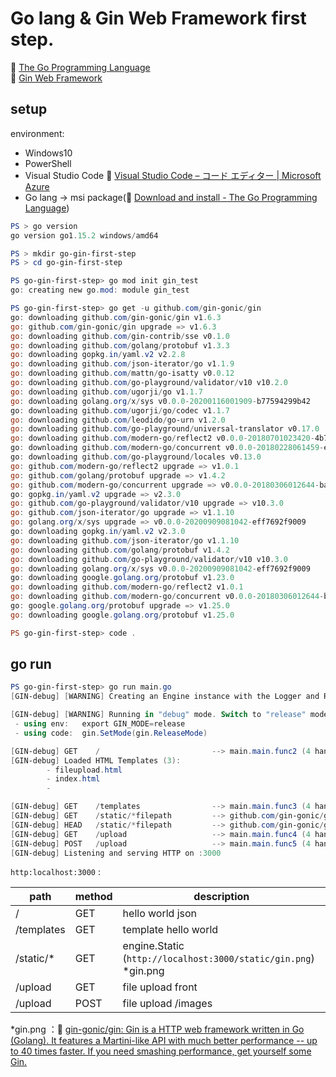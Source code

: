 # Go lang & Gin Web Framework first step.

:link: [The Go Programming Language](https://golang.org/)  
:link: [Gin Web Framework](https://gin-gonic.com/)  

## setup

environment:  

- Windows10
- PowerShell
- Visual Studio Code :link: [Visual Studio Code – コード エディター | Microsoft Azure](https://azure.microsoft.com/ja-jp/products/visual-studio-code/)
- Go lang -> msi package(:link: [Download and install - The Go Programming Language](https://golang.org/doc/install?download=go1.15.2.windows-amd64.msi)) 


```powershell
PS > go version
go version go1.15.2 windows/amd64

PS > mkdir go-gin-first-step
PS > cd go-gin-first-step

PS go-gin-first-step> go mod init gin_test
go: creating new go.mod: module gin_test

PS go-gin-first-step> go get -u github.com/gin-gonic/gin
go: downloading github.com/gin-gonic/gin v1.6.3
go: github.com/gin-gonic/gin upgrade => v1.6.3
go: downloading github.com/gin-contrib/sse v0.1.0
go: downloading github.com/golang/protobuf v1.3.3
go: downloading gopkg.in/yaml.v2 v2.2.8
go: downloading github.com/json-iterator/go v1.1.9
go: downloading github.com/mattn/go-isatty v0.0.12
go: downloading github.com/go-playground/validator/v10 v10.2.0
go: downloading github.com/ugorji/go v1.1.7
go: downloading golang.org/x/sys v0.0.0-20200116001909-b77594299b42
go: downloading github.com/ugorji/go/codec v1.1.7
go: downloading github.com/leodido/go-urn v1.2.0
go: downloading github.com/go-playground/universal-translator v0.17.0
go: downloading github.com/modern-go/reflect2 v0.0.0-20180701023420-4b7aa43c6742
go: downloading github.com/modern-go/concurrent v0.0.0-20180228061459-e0a39a4cb421
go: downloading github.com/go-playground/locales v0.13.0
go: github.com/modern-go/reflect2 upgrade => v1.0.1
go: github.com/golang/protobuf upgrade => v1.4.2
go: github.com/modern-go/concurrent upgrade => v0.0.0-20180306012644-bacd9c7ef1dd
go: gopkg.in/yaml.v2 upgrade => v2.3.0
go: github.com/go-playground/validator/v10 upgrade => v10.3.0
go: github.com/json-iterator/go upgrade => v1.1.10
go: golang.org/x/sys upgrade => v0.0.0-20200909081042-eff7692f9009
go: downloading gopkg.in/yaml.v2 v2.3.0
go: downloading github.com/json-iterator/go v1.1.10
go: downloading github.com/golang/protobuf v1.4.2
go: downloading github.com/go-playground/validator/v10 v10.3.0
go: downloading golang.org/x/sys v0.0.0-20200909081042-eff7692f9009
go: downloading google.golang.org/protobuf v1.23.0
go: downloading github.com/modern-go/reflect2 v1.0.1
go: downloading github.com/modern-go/concurrent v0.0.0-20180306012644-bacd9c7ef1dd
go: google.golang.org/protobuf upgrade => v1.25.0
go: downloading google.golang.org/protobuf v1.25.0

PS go-gin-first-step> code .
```

## go run

```powershell
PS go-gin-first-step> go run main.go
[GIN-debug] [WARNING] Creating an Engine instance with the Logger and Recovery middleware already attached.

[GIN-debug] [WARNING] Running in "debug" mode. Switch to "release" mode in production.
 - using env:   export GIN_MODE=release
 - using code:  gin.SetMode(gin.ReleaseMode)

[GIN-debug] GET    /                         --> main.main.func2 (4 handlers)
[GIN-debug] Loaded HTML Templates (3):
        - fileupload.html
        - index.html
        -

[GIN-debug] GET    /templates                --> main.main.func3 (4 handlers)
[GIN-debug] GET    /static/*filepath         --> github.com/gin-gonic/gin.(*RouterGroup).createStaticHandler.func1 (4 handlers)
[GIN-debug] HEAD   /static/*filepath         --> github.com/gin-gonic/gin.(*RouterGroup).createStaticHandler.func1 (4 handlers)
[GIN-debug] GET    /upload                   --> main.main.func4 (4 handlers)
[GIN-debug] POST   /upload                   --> main.main.func5 (4 handlers)
[GIN-debug] Listening and serving HTTP on :3000
```


``http:localhost:3000`` :  

| path       | method | description
| ---------- | ------ | ---------------
| /          | GET    | hello world json
| /templates | GET    | template hello world
| /static/*  | GET    | engine.Static (``http://localhost:3000/static/gin.png``)  *gin.png 
| /upload    | GET    | file upload front
| /upload    | POST   | file upload /images 

*gin.png ：:link: [gin-gonic/gin: Gin is a HTTP web framework written in Go (Golang). It features a Martini-like API with much better performance -- up to 40 times faster. If you need smashing performance, get yourself some Gin.](https://github.com/gin-gonic/gin)   

